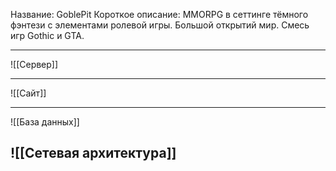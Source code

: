 Название: GoblePit
Короткое описание: MMORPG в сеттинге тёмного фэнтези с элементами ролевой игры. Большой открытий мир. Смесь игр Gothic и GTA.

---

![[Сервер]]

---

![[Сайт]]

---

![[База данных]]

![[Сетевая архитектура]]
---